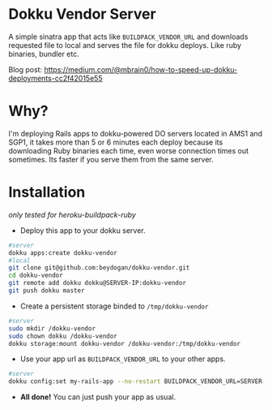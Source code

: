 # Dokku Vendor Server

A simple sinatra app that acts like `BUILDPACK_VENDOR_URL` and downloads requested file to local and serves the file for dokku deploys. Like ruby binaries, bundler etc.

Blog post: https://medium.com/@mbrain0/how-to-speed-up-dokku-deployments-cc2f42015e55

# Why?
I'm deploying Rails apps to dokku-powered DO servers located in AMS1 and SGP1, it takes more than 5 or 6 minutes each deploy because its downloading Ruby binaries each time, even worse connection times out sometimes. Its faster if you serve them from the same server.

# Installation

*only tested for heroku-buildpack-ruby*

* Deploy this app to your dokku server.

```bash
#server
dokku apps:create dokku-vendor
#local
git clone git@github.com:beydogan/dokku-vendor.git
cd dokku-vendor
git remote add dokku dokku@SERVER-IP:dokku-vendor
git push dokku master
```

* Create a persistent storage binded to `/tmp/dokku-vendor`


```bash
#server
sudo mkdir /dokku-vendor
sudo chown dokku /dokku-vendor
dokku storage:mount dokku-vendor /dokku-vendor:/tmp/dokku-vendor
```

* Use your app url as `BUILDPACK_VENDOR_URL` to your other apps.

```bash
#server
dokku config:set my-rails-app --no-restart BUILDPACK_VENDOR_URL=SERVER-IP:PORT/heroku-buildpack-ruby/
```

* **All done!** You can just push your app as usual.
